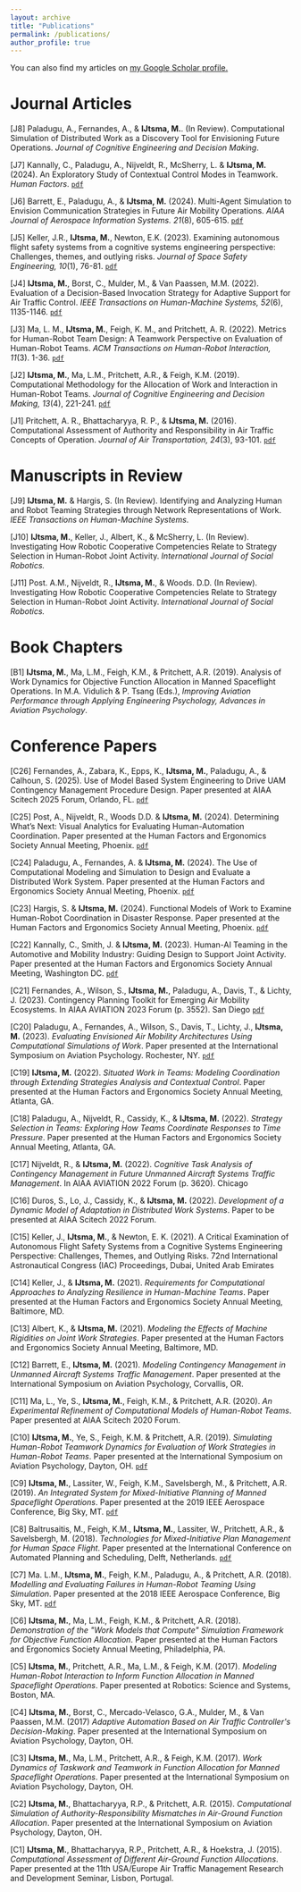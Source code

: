 ```yaml
---
layout: archive
title: "Publications"
permalink: /publications/
author_profile: true
---
```

You can also find my articles on <u><a href="https://scholar.google.com/citations?user=CepXXxYAAAAJ&hl=en">my Google Scholar profile</a>.</u>

# Journal Articles
\[J8\] Paladugu, A., Fernandes, A., & **IJtsma, M.**. (In Review). Computational Simulation of Distributed Work as a Discovery Tool for Envisioning Future Operations. *Journal of Cognitive Engineering and Decision Making*.

\[J7\] Kannally, C., Paladugu, A., Nijveldt, R., McSherry, L. & **IJtsma, M.** (2024). An Exploratory Study of Contextual Control Modes in Teamwork. *Human Factors*. [`pdf`](https://doi.org/10.1177/00187208241292669)

\[J6\] Barrett, E., Paladugu, A., & **IJtsma, M.** (2024). Multi-Agent Simulation to Envision Communication Strategies in Future Air Mobility Operations. *AIAA Journal of Aerospace Information Systems. 21*(8), 605-615. [`pdf`](https://doi.org/10.2514/1.I011239)

\[J5\] Keller, J.R., **IJtsma, M.**, Newton, E.K. (2023). Examining autonomous flight safety systems from a cognitive systems engineering perspective: Challenges, themes, and outlying risks. *Journal of Space Safety Engineering, 10*(1), 76-81. [`pdf`](ttps://doi.org/10.1016/j.jsse.2022.11.005)

\[J4\] **IJtsma, M.**, Borst, C., Mulder, M., & Van Paassen, M.M. (2022). Evaluation of a Decision-Based Invocation Strategy for Adaptive Support for Air Traffic Control. *IEEE Transactions on Human-Machine Systems, 52*(6), 1135-1146. [`pdf`](https://doi.org/10.1109/THMS.2022.3208817)

\[J3\] Ma, L. M., **IJtsma, M.**, Feigh, K. M., and Pritchett, A. R. (2022). Metrics for Human-Robot Team Design: A Teamwork Perspective on Evaluation of Human-Robot Teams. *ACM Transactions on Human-Robot Interaction, 11*(3). 1-36. [`pdf`](https://doi.org/10.1145/3522581)

\[J2\] **IJtsma, M.**, Ma, L.M., Pritchett, A.R., & Feigh, K.M. (2019). Computational Methodology for the Allocation of Work and Interaction in Human-Robot Teams. *Journal of Cognitive Engineering and Decision Making, 13*(4), 221-241. [`pdf`](https://doi.org/10.1177/1555343419869484)

\[J1\] Pritchett, A. R., Bhattacharyya, R. P., & **IJtsma, M.** (2016). Computational Assessment of Authority and Responsibility in Air Traffic Concepts of Operation. *Journal of Air Transportation, 24*(3), 93-101. [`pdf`](https://doi.org/10.2514/1.D0024)

# Manuscripts in Review

\[J9\] **IJtsma, M.** & Hargis, S. (In Review). Identifying and Analyzing Human and Robot Teaming Strategies through Network Representations of Work. *IEEE Transactions on Human-Machine Systems*.

\[J10\] **IJtsma, M.**, Keller, J., Albert, K., & McSherry, L. (In Review). Investigating How Robotic Cooperative Competencies Relate to Strategy Selection in Human-Robot Joint Activity. *International Journal of Social Robotics.*

\[J11\] Post. A.M., Nijveldt, R., **IJtsma, M.**, & Woods. D.D. (In Review). Investigating How Robotic Cooperative Competencies Relate to Strategy Selection in Human-Robot Joint Activity. *International Journal of Social Robotics.*

# Book Chapters
\[B1\] **IJtsma, M.**, Ma, L.M., Feigh, K.M., & Pritchett, A.R. (2019). Analysis of Work Dynamics for Objective Function Allocation in Manned Spaceflight Operations. In M.A. Vidulich & P. Tsang (Eds.), *Improving Aviation Performance through Applying Engineering Psychology, Advances in Aviation Psychology*.

# Conference Papers
\[C26\] Fernandes, A., Zabara, K., Epps, K., **IJtsma, M.**, Paladugu, A., & Calhoun, S. (2025). Use of Model Based System Engineering to Drive UAM Contingency Management Procedure Design. Paper presented at AIAA Scitech 2025 Forum, Orlando, FL. [`pdf`](https://doi.org/10.2514/6.2025-2529)

\[C25\] Post, A., Nijveldt, R., Woods D.D. & **IJtsma, M.** (2024). Determining What’s Next: Visual Analytics for Evaluating Human-Automation Coordination. Paper presented at the Human Factors and Ergonomics Society Annual Meeting, Phoenix. [`pdf`](https://doi.org/10.1177/10711813241276459)

\[C24\] Paladugu, A., Fernandes, A. & **IJtsma, M.** (2024). The Use of Computational Modeling and Simulation to Design and Evaluate a Distributed Work System. Paper presented at the Human Factors and Ergonomics Society Annual Meeting, Phoenix. [`pdf`](https://doi.org/10.1177/10711813241276450)

\[C23\] Hargis, S. & **IJtsma, M.** (2024). Functional Models of Work to Examine Human-Robot Coordination in Disaster Response. Paper presented at the Human Factors and Ergonomics Society Annual Meeting, Phoenix. [`pdf`](https://doi.org/10.1177/10711813241276478)

\[C22\] Kannally, C., Smith, J. & **IJtsma, M.** (2023). Human-AI Teaming in the Automotive and Mobility Industry: Guiding Design to Support Joint Activity. Paper presented at the Human Factors and Ergonomics Society Annual Meeting, Washington DC. [`pdf`](https://doi.org/10.1177/0959651812456333)

\[C21\] Fernandes, A., Wilson, S., **IJtsma, M.**, Paladugu, A., Davis, T., & Lichty, J. (2023). Contingency Planning Toolkit for Emerging Air Mobility Ecosystems. In AIAA AVIATION 2023 Forum (p. 3552). San Diego [`pdf`](https://doi.org/10.2514/6.2023-3552)

\[C20\] Paladugu, A., Fernandes, A., Wilson, S., Davis, T., Lichty, J., **IJtsma, M.** (2023). *Evaluating Envisioned Air Mobility Architectures Using Computational Simulations of Work*. Paper presented at the International Symposium on Aviation Psychology. Rochester, NY. [`pdf`](https://corescholar.libraries.wright.edu/cgi/viewcontent.cgi?article=1001&&context=isap_2023&&sei-redir=1&referer=https%253A%252F%252Fscholar.google.com%252Fscholar%253Fhl%253Den%2526as_sdt%253D0%25252C36%2526q%253DEvaluating%252BEnvisioned%252BAir%252BMobility%252BArchitectures%252BUsing%252BComputational%252BSimulations%252Bof%252BWork%2526btnG%253D#search=%22Evaluating%20Envisioned%20Air%20Mobility%20Architectures%20Using%20Computational%20Simulations%20Work%22)

\[C19\] **IJtsma, M.** (2022). *Situated Work in Teams: Modeling Coordination through Extending Strategies Analysis and Contextual Control*. Paper presented at the Human Factors and Ergonomics Society Annual Meeting, Atlanta, GA.

\[C18\] Paladugu, A., Nijveldt, R., Cassidy, K., & **IJtsma, M.** (2022). *Strategy Selection in Teams: Exploring How Teams Coordinate Responses to Time Pressure*. Paper presented at the Human Factors and Ergonomics Society Annual Meeting, Atlanta, GA.

\[C17\] Nijveldt, R., & **IJtsma, M.** (2022). *Cognitive Task Analysis of Contingency Management in Future Unmanned Aircraft Systems Traffic Management*. In AIAA AVIATION 2022 Forum (p. 3620). Chicago  

\[C16\] Duros, S., Lo, J., Cassidy, K., & **IJtsma, M.** (2022). *Development of a Dynamic Model of Adaptation in Distributed Work Systems*. Paper to be presented at AIAA Scitech 2022 Forum.

\[C15\] Keller, J., **IJtsma, M.**, & Newton, E. K. (2021). A Critical Examination of Autonomous Flight Safety Systems from a Cognitive Systems Engineering Perspective: Challenges, Themes, and Outlying Risks. 72nd International Astronautical Congress (IAC) Proceedings, Dubai, United Arab Emirates

\[C14\] Keller, J., & **IJtsma, M.** (2021). *Requirements for Computational Approaches to Analyzing Resilience in Human-Machine Teams*. Paper presented at the Human Factors and Ergonomics Society Annual Meeting, Baltimore, MD.

\[C13\] Albert, K., & **IJtsma, M.** (2021). *Modeling the Effects of Machine Rigidities on Joint Work Strategies*. Paper presented at the Human Factors and Ergonomics Society Annual Meeting, Baltimore, MD.

\[C12\] Barrett, E., **IJtsma, M.** (2021). *Modeling Contingency Management in Unmanned Aircraft Systems Traffic Management*. Paper presented at the International Symposium on Aviation Psychology, Corvallis, OR.

\[C11\] Ma, L., Ye, S., **IJtsma, M.**, Feigh, K.M., & Pritchett, A.R. (2020). *An Experimental Refinement of Computational Models of Human-Robot Teams*. Paper presented at AIAA Scitech 2020 Forum.

\[C10\] **IJtsma, M.**, Ye, S., Feigh, K.M. & Pritchett, A.R. (2019). *Simulating Human-Robot Teamwork Dynamics for Evaluation of Work Strategies in Human-Robot Teams*. Paper presented at the International Symposium on Aviation Psychology, Dayton, OH. [`pdf`](https://corescholar.libraries.wright.edu/cgi/viewcontent.cgi?article=1017&context=isap_2019)

\[C9\] **IJtsma, M.**, Lassiter, W., Feigh, K.M., Savelsbergh, M., & Pritchett, A.R. (2019). *An Integrated System for Mixed-Initiative Planning of Manned Spaceflight Operations*. Paper presented at the 2019 IEEE Aerospace Conference, Big Sky, MT. [`pdf`](https://ieeexplore.ieee.org/document/8741566)

\[C8\] Baltrusaitis, M., Feigh, K.M., **IJtsma, M.**, Lassiter, W., Pritchett, A.R., & Savelsbergh, M. (2018). *Technologies for Mixed-Initiative Plan Management for Human Space Flight*. Paper presented at the International Conference on Automated Planning and Scheduling, Delft, Netherlands. [`pdf`](https://xaip.mybluemix.net/papers/UISP_2018_1.pdf)

\[C7\] Ma. L.M., **IJtsma, M.**, Feigh, K.M., Paladugu, A., & Pritchett, A.R. (2018). *Modelling and Evaluating Failures in Human-Robot Teaming Using Simulation*. Paper presented at the 2018 IEEE Aerospace Conference, Big Sky, MT. [`pdf`](
https://ieeexplore.ieee.org/document/8396581)

\[C6\] **IJtsma, M.**, Ma, L.M., Feigh, K.M., & Pritchett, A.R. (2018). *Demonstration of the "Work Models that Compute" Simulation Framework for Objective Function Allocation*. Paper presented at the Human Factors and Ergonomics Society Annual Meeting, Philadelphia, PA.

\[C5\] **IJtsma, M.**, Pritchett, A.R., Ma, L.M., & Feigh, K.M. (2017). *Modeling Human-Robot Interaction to Inform Function Allocation in Manned Spaceflight Operations*. Paper presented at Robotics: Science and Systems, Boston, MA.

\[C4\] **IJtsma, M.**, Borst, C., Mercado-Velasco, G.A., Mulder, M., & Van Paassen, M.M. (2017) *Adaptive Automation Based on Air Traffic Controller's Decision-Making*. Paper presented at the International Symposium on Aviation Psychology, Dayton, OH.

\[C3\] **IJtsma, M.**, Ma, L.M., Pritchett, A.R., & Feigh, K.M. (2017). *Work Dynamics of Taskwork and Teamwork in Function Allocation for Manned Spaceflight Operations*. Paper presented at the International Symposium on Aviation Psychology, Dayton, OH.

\[C2\] **IJtsma, M.**, Bhattacharyya, R.P., & Pritchett, A.R. (2015). *Computational Simulation of Authority-Responsibility Mismatches in Air-Ground Function Allocation*. Paper presented at the International Symposium on Aviation Psychology, Dayton, OH.

\[C1\] **IJtsma, M.**, Bhattacharyya, R.P., Pritchett, A.R., & Hoekstra, J. (2015). *Computational Assessment of Different Air-Ground Function Allocations*. Paper presented at the 11th USA/Europe Air Traffic Management Research and Development Seminar, Lisbon, Portugal.